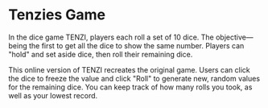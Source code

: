 # Tenzies Game

In the dice game TENZI, players each roll a set of 10 dice. The objective— being the first to get all the dice to show the same number. Players can "hold" and set aside dice, then roll their remaining dice.

This online version of TENZI recreates the original game. Users can click the dice to freeze the value and click "Roll" to generate new, random values for the remaining dice. You can keep track of how many rolls you took, as well as your lowest record.
